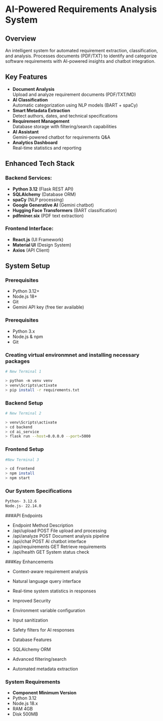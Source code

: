# AI-Powered Requirements Analysis System

## Overview

An intelligent system for automated requirement extraction, classification, and analysis. Processes documents (PDF/TXT) to identify and categorize software requirements with AI-powered insights and chatbot integration.

## Key Features

- **Document Analysis**  
  Upload and analyze requirement documents (PDF/TXT/MD)
- **AI Classification**  
  Automatic categorization using NLP models (BART + spaCy)
- **Smart Metadata Extraction**  
  Detect authors, dates, and technical specifications
- **Requirement Management**  
  Database storage with filtering/search capabilities
- **AI Assistant**  
  Gemini-powered chatbot for requirements Q&A
- **Analytics Dashboard**  
  Real-time statistics and reporting

## Enhanced Tech Stack

### Backend Services:
- **Python 3.12** (Flask REST API)
- **SQLAlchemy** (Database ORM)
- **spaCy** (NLP processing)
- **Google Generative AI** (Gemini chatbot)
- **Hugging Face Transformers** (BART classification)
- **pdfminer.six** (PDF text extraction)

### Frontend Interface:
- **React.js** (UI Framework)
- **Material UI** (Design System)
- **Axios** (API Client)

## System Setup

### Prerequisites
- Python 3.12+
- Node.js 18+
- Git
- Gemini API key (free tier available)

### Prerequisites

- Python 3.x
- Node.js & npm
- Git

### Creating virtual environmnet and installing necessary packages

```sh
# New Terminal 1   

> python -m venv venv
> venv\Scripts\activate
> pip install -r requirements.txt
```
### Backend Setup

```sh
# New Terminal 2

> venv\Scripts\activate
> cd backend
> cd ai_service
> flask run --host=0.0.0.0 --port=5000
```

### Frontend Setup

```sh
#New Terminal 3

> cd frontend
> npm install
> npm start
```
### Our System Specifications
```sh
Python- 3.12.6
Node.js- 22.14.0
```
###API Endpoints
- Endpoint	Method	Description
- /api/upload	POST	File upload and processing
- /api/analyze	POST	Document analysis pipeline
- /api/chat	POST	AI chatbot interface
- /api/requirements	GET	Retrieve requirements
- /api/health	GET	System status check

###Key Enhancements

- Context-aware requirement analysis

- Natural language query interface

- Real-time system statistics in responses

- Improved Security

- Environment variable configuration

- Input sanitization

- Safety filters for AI responses

- Database Features

- SQLAlchemy ORM

- Advanced filtering/search

- Automated metadata extraction

### System Requirements
- **Component	Minimum Version**
- Python	3.12
- Node.js	18.x
- RAM	4GB
- Disk	500MB



